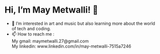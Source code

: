  <h1> Hi, I’m May Metwalli! 👋 </h1> 
<ul>
<li> 👀 I’m interested in art and music but also learning more about the world of tech and coding. </li>
<li>📫 How to reach me : <br> My gmail: maymetwalli.27@gmail.com <br> My linkedin: www.linkedin.com/in/may-metwalli-7515a7246
</li></ul>
                     

<!---
MayMetwalli/MayMetwalli is a ✨ special ✨ repository because its `README.md` (this file) appears on your GitHub profile.
You can click the Preview link to take a look at your changes.
--->

